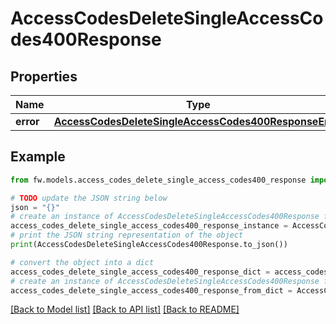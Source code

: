 # AccessCodesDeleteSingleAccessCodes400Response


## Properties

Name | Type | Description | Notes
------------ | ------------- | ------------- | -------------
**error** | [**AccessCodesDeleteSingleAccessCodes400ResponseError**](AccessCodesDeleteSingleAccessCodes400ResponseError.md) |  | [optional] 

## Example

```python
from fw.models.access_codes_delete_single_access_codes400_response import AccessCodesDeleteSingleAccessCodes400Response

# TODO update the JSON string below
json = "{}"
# create an instance of AccessCodesDeleteSingleAccessCodes400Response from a JSON string
access_codes_delete_single_access_codes400_response_instance = AccessCodesDeleteSingleAccessCodes400Response.from_json(json)
# print the JSON string representation of the object
print(AccessCodesDeleteSingleAccessCodes400Response.to_json())

# convert the object into a dict
access_codes_delete_single_access_codes400_response_dict = access_codes_delete_single_access_codes400_response_instance.to_dict()
# create an instance of AccessCodesDeleteSingleAccessCodes400Response from a dict
access_codes_delete_single_access_codes400_response_from_dict = AccessCodesDeleteSingleAccessCodes400Response.from_dict(access_codes_delete_single_access_codes400_response_dict)
```
[[Back to Model list]](../README.md#documentation-for-models) [[Back to API list]](../README.md#documentation-for-api-endpoints) [[Back to README]](../README.md)


